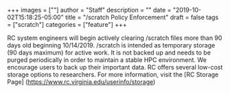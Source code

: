 +++
images = [""]
author = "Staff"
description = ""
date = "2019-10-02T15:18:25-05:00"
title = "/scratch Policy Enforcement"
draft = false
tags = ["scratch"]
categories = ["feature"]
+++


RC system engineers will begin actively clearing /scratch files more than 90 days old beginning 10/14/2019. /scratch is intended as temporary storage (90 days maximum) for active work.
It is not backed up and needs to be purged periodically in order to maintain a stable HPC environment. We encourage users to back up their important data.
RC offers several low-cost storage options to researchers.
For more information, visit the [RC Storage Page] (https://www.rc.virginia.edu/userinfo/storage)

